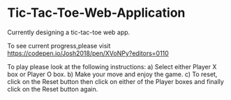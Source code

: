 # Tic-Tac-Toe-Web-Application
Currently designing a tic-tac-toe web app.

To see current progress,please visit https://codepen.io/Josh2018/pen/XVoNPy?editors=0110



To play please look at the following instructions:
a) Select either Player X box or Player O box.
b) Make your move and enjoy the game.
c) To reset, click on the Reset button then click on either of the Player boxes and finally click on the Reset button again.
